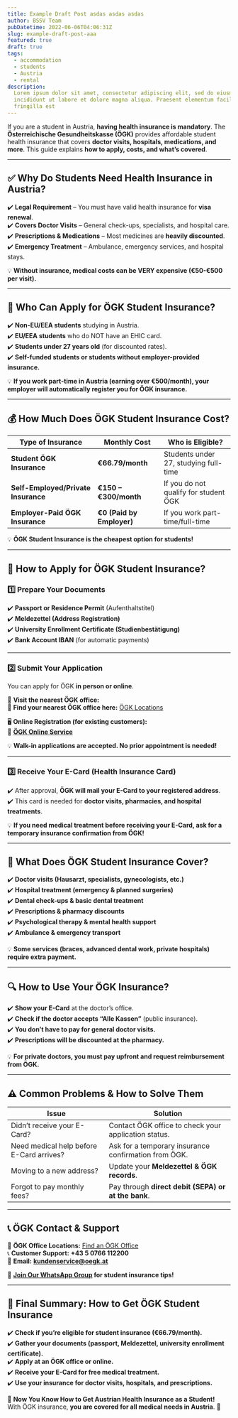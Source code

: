 ```yaml
---
title: Example Draft Post asdas asdas asdas
author: BSSV Team
pubDatetime: 2022-06-06T04:06:31Z
slug: example-draft-post-aaa
featured: true
draft: true
tags:
  - accommodation
  - students
  - Austria
  - rental
description:
  Lorem ipsum dolor sit amet, consectetur adipiscing elit, sed do eiusmod tempor
  incididunt ut labore et dolore magna aliqua. Praesent elementum facilisis leo vel
  fringilla est
---
```



If you are a student in Austria, **having health insurance is mandatory**. The **Österreichische Gesundheitskasse (ÖGK)** provides affordable student health insurance that covers **doctor visits, hospitals, medications, and more**. This guide explains **how to apply, costs, and what’s covered**.  

---

## ✅ **Why Do Students Need Health Insurance in Austria?**  
✔️ **Legal Requirement** – You must have valid health insurance for **visa renewal**.  
✔️ **Covers Doctor Visits** – General check-ups, specialists, and hospital care.  
✔️ **Prescriptions & Medications** – Most medicines are **heavily discounted**.  
✔️ **Emergency Treatment** – Ambulance, emergency services, and hospital stays.  

💡 **Without insurance, medical costs can be VERY expensive (€50-€500 per visit).**  

---

## 📌 **Who Can Apply for ÖGK Student Insurance?**  

✔️ **Non-EU/EEA students** studying in Austria.  
✔️ **EU/EEA students** who do NOT have an EHIC card.  
✔️ **Students under 27 years old** (for discounted rates).  
✔️ **Self-funded students or students without employer-provided insurance.**  

💡 **If you work part-time in Austria (earning over €500/month), your employer will automatically register you for ÖGK insurance.**  

---

## 💰 **How Much Does ÖGK Student Insurance Cost?**  

| Type of Insurance | Monthly Cost | Who is Eligible? |
|------------------|-------------|------------------|
| **Student ÖGK Insurance** | **€66.79/month** | Students under 27, studying full-time |
| **Self-Employed/Private Insurance** | **€150 – €300/month** | If you do not qualify for student ÖGK |
| **Employer-Paid ÖGK Insurance** | **€0 (Paid by Employer)** | If you work part-time/full-time |

💡 **ÖGK Student Insurance is the cheapest option for students!**  

---

## 📌 **How to Apply for ÖGK Student Insurance?**  

### **1️⃣ Prepare Your Documents**  
✔️ **Passport or Residence Permit** (Aufenthaltstitel)  
✔️ **Meldezettel (Address Registration)**  
✔️ **University Enrollment Certificate (Studienbestätigung)**  
✔️ **Bank Account IBAN** (for automatic payments)  

---

### **2️⃣ Submit Your Application**  
You can apply for ÖGK **in person or online**.  

📍 **Visit the nearest ÖGK office:**  
🔗 **Find your nearest ÖGK office here:** [ÖGK Locations](https://www.gesundheitskasse.at/)  

🖥️ **Online Registration (for existing customers):**  
🔗 **[ÖGK Online Service](https://www.gesundheitskasse.at/portal27/portal/gesundheitskasse/)**  

💡 **Walk-in applications are accepted. No prior appointment is needed!**  

---

### **3️⃣ Receive Your E-Card (Health Insurance Card)**  
✔️ After approval, **ÖGK will mail your E-Card to your registered address**.  
✔️ This card is needed for **doctor visits, pharmacies, and hospital treatments**.  

💡 **If you need medical treatment before receiving your E-Card, ask for a temporary insurance confirmation from ÖGK!**  

---

## 🏥 **What Does ÖGK Student Insurance Cover?**  

✔️ **Doctor visits (Hausarzt, specialists, gynecologists, etc.)**  
✔️ **Hospital treatment (emergency & planned surgeries)**  
✔️ **Dental check-ups & basic dental treatment**  
✔️ **Prescriptions & pharmacy discounts**  
✔️ **Psychological therapy & mental health support**  
✔️ **Ambulance & emergency transport**  

💡 **Some services (braces, advanced dental work, private hospitals) require extra payment.**  

---

## 🔍 **How to Use Your ÖGK Insurance?**  

✔️ **Show your E-Card** at the doctor’s office.  
✔️ **Check if the doctor accepts “Alle Kassen”** (public insurance).  
✔️ **You don’t have to pay for general doctor visits.**  
✔️ **Prescriptions will be discounted at the pharmacy.**  

💡 **For private doctors, you must pay upfront and request reimbursement from ÖGK.**  

---

## ⚠️ **Common Problems & How to Solve Them**  

| Issue  | Solution |
|--------|----------|
| Didn’t receive your E-Card? | Contact ÖGK office to check your application status. |
| Need medical help before E-Card arrives? | Ask for a temporary insurance confirmation from ÖGK. |
| Moving to a new address? | Update your **Meldezettel & ÖGK records**. |
| Forgot to pay monthly fees? | Pay through **direct debit (SEPA) or at the bank**. |

---

## 📞 **ÖGK Contact & Support**  

📍 **ÖGK Office Locations:** [Find an ÖGK Office](https://www.gesundheitskasse.at/)  
📞 **Customer Support:** **+43 5 0766 112200**  
📧 **Email:** **kundenservice@oegk.at**  

📢 **[Join Our WhatsApp Group](https://chat.whatsapp.com/LmVZz7wgJAd8Y95HYY2reQ) for student insurance tips!**  

---

## 🔗 **Final Summary: How to Get ÖGK Student Insurance**  
✔️ **Check if you’re eligible for student insurance (€66.79/month).**  
✔️ **Gather your documents (passport, Meldezettel, university enrollment certificate).**  
✔️ **Apply at an ÖGK office or online.**  
✔️ **Receive your E-Card for free medical treatment.**  
✔️ **Use your insurance for doctor visits, hospitals, and prescriptions.**  

🎉 **Now You Know How to Get Austrian Health Insurance as a Student!**  
With ÖGK insurance, **you are covered for all medical needs in Austria**. 🚀  